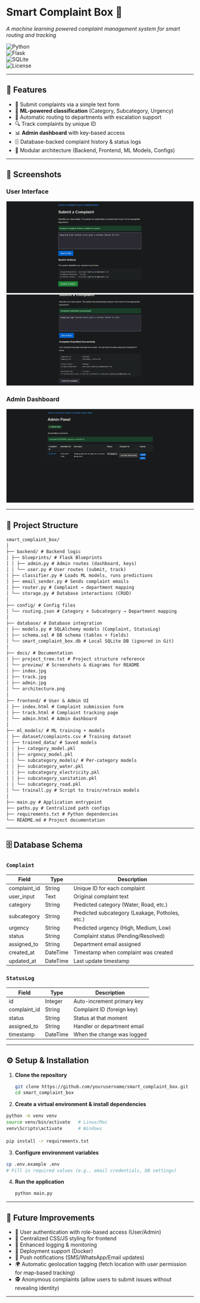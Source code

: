 # Smart Complaint Box 📨  
*A machine learning powered complaint management system for smart routing and tracking*  

![Python](https://img.shields.io/badge/python-3.9%2B-blue.svg)  
![Flask](https://img.shields.io/badge/flask-2.x-lightgrey.svg)  
![SQLite](https://img.shields.io/badge/database-SQLite-green.svg)  
![License](https://img.shields.io/badge/license-MIT-orange.svg)  

---

## 🚀 Features  
- 📝 Submit complaints via a simple text form  
- 🤖 **ML-powered classification** (Category, Subcategory, Urgency)  
- 📧 Automatic routing to departments with escalation support  
- 🔍 Track complaints by unique ID  
- 📊 **Admin dashboard** with key-based access  
- 🗄 Database-backed complaint history & status logs  
- 🧩 Modular architecture (Backend, Frontend, ML Models, Configs)  

---

## 📸 Screenshots  

### User Interface  
![Submit Complaint](docs/preview/index1.png)
![Submit Complaint](docs/preview/index2.png)

### Admin Dashboard  
![Admin Panel](docs/preview/admin.png)  

---

## 📂 Project Structure 
```
smart_complaint_box/
│
├── backend/ # Backend logic
│ ├── blueprints/ # Flask Blueprints
│ │ ├── admin.py # Admin routes (dashboard, keys)
│ │ └── user.py # User routes (submit, track)
│ ├── classifier.py # Loads ML models, runs predictions
│ ├── email_sender.py # Sends complaint emails
│ ├── router.py # Complaint → department mapping
│ └── storage.py # Database interactions (CRUD)
│
├── config/ # Config files
│ └── routing.json # Category + Subcategory → Department mapping
│
├── database/ # Database integration
│ ├── models.py # SQLAlchemy models (Complaint, StatusLog)
│ ├── schema.sql # DB schema (tables + fields)
│ └── smart_complaint_box.db # Local SQLite DB (ignored in Git)
│
├── docs/ # Documentation
│ ├── project_tree.txt # Project structure reference
│ └── preview/ # Screenshots & diagrams for README
│ ├── index.jpg
│ ├── track.jpg
│ ├── admin.jpg
│ └── architecture.png
│
├── frontend/ # User & Admin UI
│ ├── index.html # Complaint submission form
│ ├── track.html # Complaint tracking page
│ └── admin.html # Admin dashboard
│
├── ml_models/ # ML training + models
│ ├── dataset/complaints.csv # Training dataset
│ ├── trained_data/ # Saved models
│ │ ├── category_model.pkl
│ │ ├── urgency_model.pkl
│ │ └── subcategory_models/ # Per-category models
│ │ ├── subcategory_water.pkl
│ │ ├── subcategory_electricity.pkl
│ │ ├── subcategory_sanitation.pkl
│ │ └── subcategory_road.pkl
│ └── trainall.py # Script to train/retrain models
│
├── main.py # Application entrypoint
├── paths.py # Centralized path configs
├── requirements.txt # Python dependencies
└── README.md # Project documentation
```


---

## 🗄 Database Schema  

### `Complaint`  
| Field        | Type      | Description                                      |
|--------------|-----------|--------------------------------------------------|
| complaint_id | String    | Unique ID for each complaint                     |
| user_input   | Text      | Original complaint text                          |
| category     | String    | Predicted category (Water, Road, etc.)           |
| subcategory  | String    | Predicted subcategory (Leakage, Potholes, etc.)  |
| urgency      | String    | Predicted urgency (High, Medium, Low)            |
| status       | String    | Complaint status (Pending/Resolved)              |
| assigned_to  | String    | Department email assigned                        |
| created_at   | DateTime  | Timestamp when complaint was created             |
| updated_at   | DateTime  | Last update timestamp                            |

### `StatusLog`  
| Field        | Type      | Description                        |
|--------------|-----------|------------------------------------|
| id           | Integer   | Auto-increment primary key         |
| complaint_id | String    | Complaint ID (foreign key)         |
| status       | String    | Status at that moment              |
| assigned_to  | String    | Handler or department email        |
| timestamp    | DateTime  | When the change was logged         |

---

## ⚙️ Setup & Installation  

1. **Clone the repository**  
   ```bash
   git clone https://github.com/yourusername/smart_complaint_box.git
   cd smart_complaint_box

2. **Create a virtual environment & install dependencies**
  ```bash
python -m venv venv
source venv/bin/activate   # Linux/Mac
venv\Scripts\activate      # Windows

pip install -r requirements.txt
  ```

3. **Configure environment variables**
  ```bash
cp .env.example .env
# Fill in required values (e.g., email credentials, DB settings)
   ```
4. **Run the application**
   ```bash
   python main.py
   ```
---

## 🔮 Future Improvements
- 🔑 User authentication with role-based access (User/Admin)
- 🎨 Centralized CSS/JS styling for frontend
- 📜 Enhanced logging & monitoring
- 🐳 Deployment support (Docker)
- 📲 Push notifications (SMS/WhatsApp/Email updates)
- 🌍 Automatic geolocation tagging (fetch location with user permission for map-based tracking)
- 🕵️ Anonymous complaints (allow users to submit issues without revealing identity)

---
